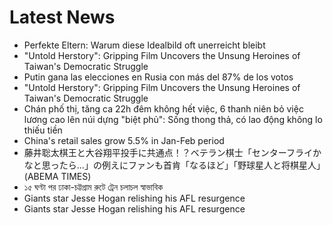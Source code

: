 # Latest News
-  Perfekte Eltern: Warum diese Idealbild oft unerreicht bleibt
-  "Untold Herstory": Gripping Film Uncovers the Unsung Heroines of Taiwan's Democratic Struggle
-  Putin gana las elecciones en Rusia con más del 87% de los votos
-  "Untold Herstory": Gripping Film Uncovers the Unsung Heroines of Taiwan's Democratic Struggle
-  Chán phố thị, tăng ca 22h đêm không hết việc, 6 thanh niên bỏ việc lương cao lên núi dựng "biệt phủ": Sống thong thả, có lao động không lo thiếu tiền
-  China's retail sales grow 5.5% in Jan-Feb period
-  藤井聡太棋王と大谷翔平投手に共通点！？ベテラン棋士「センターフライかなと思ったら…」の例えにファンも首肯「なるほど」「野球星人と将棋星人」(ABEMA TIMES)
-  ১৫ ঘণ্টা পর ঢাকা-চট্টগ্রাম রুটে ট্রেন চলাচল স্বাভাবিক
-  Giants star Jesse Hogan relishing his AFL resurgence
-  Giants star Jesse Hogan relishing his AFL resurgence
